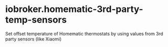 # iobroker.homematic-3rd-party-temp-sensors
Set offset temperature of Homematic thermostats by using values from 3rd party sensors (like Xiaomi)

